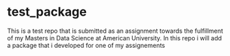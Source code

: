 # test_package
This is a test repo that is submitted as an assignment towards the fulfillment of my Masters in Data Science at American University. In this repo i will add a package that i developed for one of my assignements

